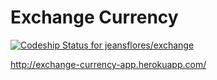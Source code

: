 # Exchange Currency

[ ![Codeship Status for jeansflores/exchange](https://app.codeship.com/projects/c94a7b40-dd46-0135-b20f-269c45a2f6ec/status?branch=master)](https://app.codeship.com/projects/265851)

http://exchange-currency-app.herokuapp.com/
